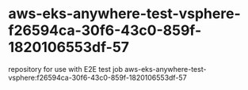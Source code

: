 # aws-eks-anywhere-test-vsphere-f26594ca-30f6-43c0-859f-1820106553df-57
repository for use with E2E test job aws-eks-anywhere-test-vsphere:f26594ca-30f6-43c0-859f-1820106553df-57
